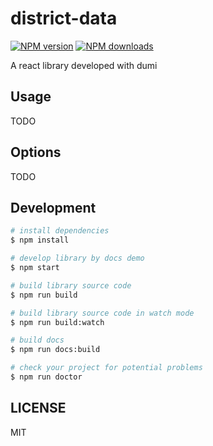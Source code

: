 # district-data

[![NPM version](https://img.shields.io/npm/v/district-data.svg?style=flat)](https://npmjs.org/package/district-data)
[![NPM downloads](http://img.shields.io/npm/dm/district-data.svg?style=flat)](https://npmjs.org/package/district-data)

A react library developed with dumi

## Usage

TODO

## Options

TODO

## Development

```bash
# install dependencies
$ npm install

# develop library by docs demo
$ npm start

# build library source code
$ npm run build

# build library source code in watch mode
$ npm run build:watch

# build docs
$ npm run docs:build

# check your project for potential problems
$ npm run doctor
```

## LICENSE

MIT
